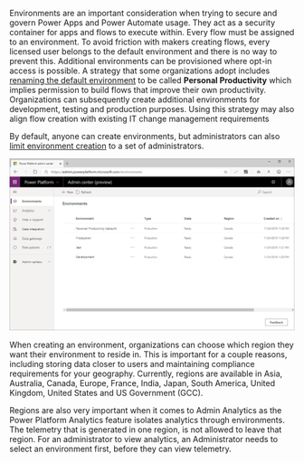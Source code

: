 Environments are an important consideration when trying to secure and
govern Power Apps and Power Automate usage. They act as a security
container for apps and flows to execute within. Every flow must be
assigned to an environment. To avoid friction with makers creating
flows, every licensed user belongs to the default environment and there
is no way to prevent this. Additional environments can be provisioned
where opt-in access is possible. A strategy that some organizations
adopt includes [renaming the default environment](https://docs.microsoft.com/power-platform/admin/environments-administration.md?azure-portal=true#rename-your-environment) to be called **Personal Productivity** which implies permission to build
flows that improve their own productivity. Organizations can
subsequently create additional environments for development, testing and
production purposes. Using this strategy may also align flow creation
with existing IT change management requirements

By default, anyone can create environments, but administrators can also
[limit environment creation](https://docs.microsoft.com/power-platform/admin/control-environment-creation/?azure-portal=true)
to a set of administrators.

![Power Platform Admin Center displaying a list of environments including Personal Productivity, Production, Test and Development](../media/1-environments.png)

When creating an environment, organizations can choose which region they
want their environment to reside in. This is important for a couple
reasons, including storing data closer to users and maintaining
compliance requirements for your geography. Currently, regions are
available in Asia, Australia, Canada, Europe, France, India, Japan,
South America, United Kingdom, United States and US Government (GCC).

Regions are also very important when it comes to Admin Analytics as the
Power Platform Analytics feature isolates analytics through
environments. The telemetry that is generated in one region, is not
allowed to leave that region. For an administrator to view analytics, an
Administrator needs to select an environment first, before they can view
telemetry.

